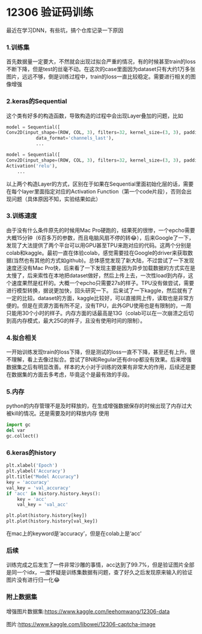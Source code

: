 # 12306 验证码训练

最近在学习DNN，有些坑，搞个仓库记录一下原因

### 1.训练集

首先数据量一定要大，不然就会出现过拟合严重的情况，有的时候甚至train的loss不断下降，但是test的丝毫不动。在这次的case里面因为dataset只有大约1万多张图片，远远不够，倒是训练过程中，train的loss一直比较稳定。需要进行相关的图像增强

### 2.keras的Sequential

这个类有好多的构造函数，导致构造的过程中会出现Layer叠加的问题，比如
```python
model = Sequential([
Conv2D(input_shape=(ROW, COL, 3), filters=32, kernel_size=(3, 3), padding='same', activation='relu',
           data_format='channels_last'),
           ...
```

```python
model = Sequential([
Conv2D(input_shape=(ROW, COL, 3), filters=32, kernel_size=(3, 3), padding='same',data_format='channels_last'),
Activation('relu'),
	...
```

以上两个构造Layer的方式，区别在于如果在Sequential里面初始化层的话，需要在每个layer里面指定对应的Activation Function（第一个code片段），否则会出现问题（具体原因不知，实验结果如此）

### 3.训练速度

由于没有什么条件原先的时候用Mac Pro硬跑的，结果死的很惨，一个epcho需要大概15分钟（6百多万的参数，而且电脑风扇不停的转😂），后来Google了一下，发现了大法提供了两个平台可以用GPU甚至TPU来跑对应的代码。这两个分别是colab和kaggle。最初一直在体验colab，感觉需要挂在Google的driver来获取数据(当然也有其他的方式如github)。总体感觉发现了新大陆，不过尝试了一下发现速度还没有Mac Pro快，后来看了一下发现主要是因为异步加载数据的方式实在是太慢了，后来索性在本地把dataset做好，然后上传上去，一次性load到内存，这个速度果然是杠杆的。大概一个epcho只需要27s的样子。TPU没有做尝试，需要进行模型转换，据说更加快，回头研究一下。
后来试了一下kaggle，然后就有了一定的比较。dataset的方面，kaggle比较好，可以直接网上传，读取也是非常方便的。但是在资源方面有所不足，没有TPU，此外GPU使用也是有限制的，一周只能用30个小时的样子。内存方面的话最高是13G（colab可以在一次崩溃之后切到高内存模式，最大25G的样子，且没有使用时间的限制）。

### 4.拟合相关

一开始训练发现train的loss下降，但是测试的loss一直不下降，甚至还有上升。很不理解，看上去像过拟合。尝试了BN和Regular还有drop都没有效果。后来增强数据集之后有明显改善。样本的大小对于训练的效果有非常大的作用，后续还是要在数据集的方面去多考虑，毕竟这个是最有效的手段。

### 5.内存
python的内存管理不是及时释放的，在生成增强数据保存的时候出现了内存过大被kill的情况。还是需要及时的释放内存
使用
```python
import gc
del var
gc.collect()
```
### 6.keras的history 
```python
plt.xlabel('Epoch')
plt.ylabel('Accuracy')
plt.title("Model Accuracy")
key = 'accuracy'
val_key = 'val_accuracy'
if 'acc' in history.history.keys():
    key = 'acc'
    val_key = 'val_acc'

plt.plot(history.history[key])
plt.plot(history.history[val_key])
```
在mac上的keyword是‘accuracy’，但是在colab上是‘acc’



### 后续
训练完成之后发生了一件非常沙雕的事情，acc达到了99.7%，但是验证图片全部是同一个idx，一度怀疑是训练集数据有问题，查了好久之后发现原来输入的验证图片没有进行归一化😂


### 附上数据集
增强图片数据集:https://www.kaggle.com/leehomwang/12306-data

图片:https://www.kaggle.com/libowei/12306-captcha-image
